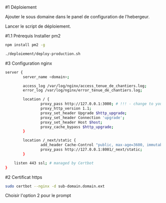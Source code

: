 #1 Déploiement

Ajouter le sous domaine dans le panel de configuration de l'hebergeur.

Lancer le script de déploiement.

#1.1 Prérequis
Installer pm2

```bash
npm install pm2 -g
```

```bash
./deploiement/deploy-production.sh
```

#3 Configuration nginx

```bash
server {
        server_name <domain>;

        access_log /var/log/nginx/access_tenue_de_chantiers.log;
        error_log /var/log/nginx/error_tenue_de_chantiers.log;

        location / {
                proxy_pass http://127.0.0.1:3000; # !!! - change to your app port
                proxy_http_version 1.1;
                proxy_set_header Upgrade $http_upgrade;
                proxy_set_header Connection 'upgrade';
                proxy_set_header Host $host;
                proxy_cache_bypass $http_upgrade;
        }

        location /_next/static {
                add_header Cache-Control "public, max-age=3600, immutable";
                proxy_pass http://127.0.0.1:8001/_next/static;
        }

    listen 443 ssl; # managed by Certbot
}

```

#2 Certificat https

```bash
sudo certbot --nginx -d sub-domain.domain.ext
```

Choisir l'option 2 pour le prompt
